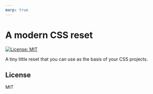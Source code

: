 ```yaml
---
marp: true
---
```


# A modern CSS reset

[![License: MIT](https://img.shields.io/badge/License-MIT-blue.svg)](https://opensource.org/licenses/MIT)

A tiny little reset that you can use as the basis of your CSS projects.

## License

MIT